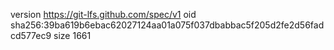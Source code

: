 version https://git-lfs.github.com/spec/v1
oid sha256:39ba619b6ebac62027124aa01a075f037dbabbac5f205d2fe2d56fadcd577ec9
size 1661
